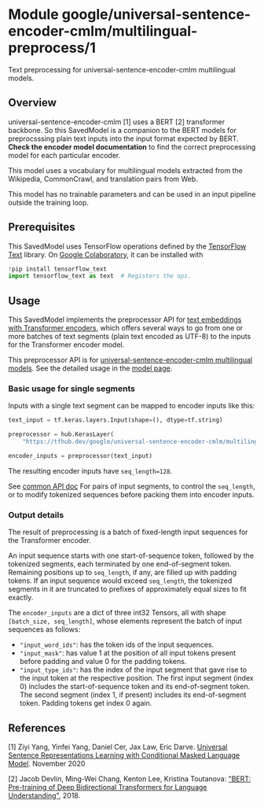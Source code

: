# Module google/universal-sentence-encoder-cmlm/multilingual-preprocess/1

Text preprocessing for universal-sentence-encoder-cmlm multilingual models.

<!-- asset-path: internal -->
<!-- dataset: Wikipedia -->
<!-- dataset: CommonCrawl -->
<!-- fine-tunable: false -->
<!-- format: saved_model_2 -->
<!-- language: en -->
<!-- module-type: text-preprocessing -->

## Overview

universal-sentence-encoder-cmlm [1] uses a BERT [2] transformer backbone. So
this SavedModel is a companion to the BERT models for preprocsssing plain text
inputs into the input format expected by BERT. **Check the encoder model
documentation** to find the correct preprocessing model for each particular
encoder.

This model uses a vocabulary for multilingual models extracted from the
Wikipedia, CommonCrawl, and translation pairs from Web.

This model has no trainable parameters and can be used in an input pipeline
outside the training loop.

## Prerequisites

This SavedModel uses TensorFlow operations defined by the
[TensorFlow Text](https://github.com/tensorflow/text) library. On
[Google Colaboratory](https://colab.research.google.com/), it can be installed
with

```python
!pip install tensorflow_text
import tensorflow_text as text  # Registers the ops.
```

## Usage

This SavedModel implements the preprocessor API for
[text embeddings with Transformer encoders](https://www.tensorflow.org/hub/common_saved_model_apis/text#transformer-encoders),
which offers several ways to go from one or more batches of text segments (plain
text encoded as UTF-8) to the inputs for the Transformer encoder model.

This preprocessor API is for
[universal-sentence-encoder-cmlm multilingual models](https://tfhub.dev/s?q=universal-sentence-encoder-cmlm).
See the detailed usage in the
[model page](https://tfhub.dev/google/universal-sentence-encoder-cmlm/multilingual-base/1).

### Basic usage for single segments

Inputs with a single text segment can be mapped to encoder inputs like this:

```python
text_input = tf.keras.layers.Input(shape=(), dtype=tf.string)

preprocessor = hub.KerasLayer(
    "https://tfhub.dev/google/universal-sentence-encoder-cmlm/multilingual-preprocess/1")

encoder_inputs = preprocessor(text_input)
```

The resulting encoder inputs have `seq_length=128`.

See [common API doc](https://tfhub.dev/tensorflow/bert_en_uncased_preprocess/3)
For pairs of input segments, to control the `seq_length`, or to modify tokenized
sequences before packing them into encoder inputs.

### Output details

The result of preprocessing is a batch of fixed-length input sequences for the
Transformer encoder.

An input sequence starts with one start-of-sequence token, followed by the
tokenized segments, each terminated by one end-of-segment token. Remaining
positions up to `seq_length`, if any, are filled up with padding tokens. If an
input sequence would exceed `seq_length`, the tokenized segments in it are
truncated to prefixes of approximately equal sizes to fit exactly.

The `encoder_inputs` are a dict of three int32 Tensors, all with shape
`[batch_size, seq_length]`, whose elements represent the batch of input
sequences as follows:

*   `"input_word_ids"`: has the token ids of the input sequences.
*   `"input_mask"`: has value 1 at the position of all input tokens present
    before padding and value 0 for the padding tokens.
*   `"input_type_ids"`: has the index of the input segment that gave rise to the
    input token at the respective position. The first input segment (index 0)
    includes the start-of-sequence token and its end-of-segment token. The
    second segment (index 1, if present) includes its end-of-segment token.
    Padding tokens get index 0 again.

## References

[1] Ziyi Yang, Yinfei Yang, Daniel Cer, Jax Law, Eric Darve. [Universal Sentence
Representations Learning with Conditional Masked Language
Model](https://openreview.net/forum?id=WDVD4lUCTzU). November 2020

[2] Jacob Devlin, Ming-Wei Chang, Kenton Lee, Kristina Toutanova: ["BERT:
Pre-training of Deep Bidirectional Transformers for Language
Understanding"](https://arxiv.org/abs/1810.04805), 2018.
